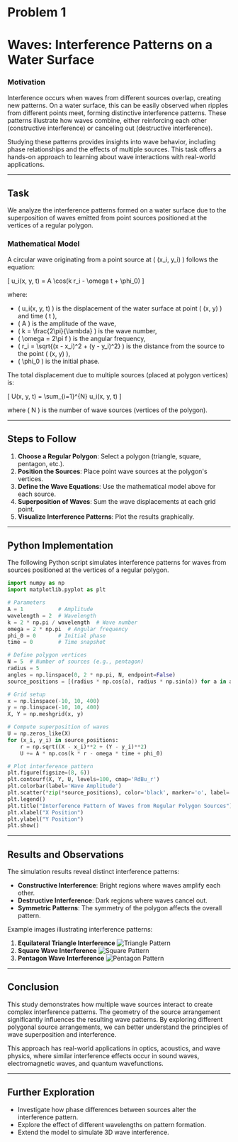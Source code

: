 # Problem 1

# **Waves: Interference Patterns on a Water Surface**

### **Motivation**

Interference occurs when waves from different sources overlap, creating new patterns. On a water surface, this can be easily observed when ripples from different points meet, forming distinctive interference patterns. These patterns illustrate how waves combine, either reinforcing each other (constructive interference) or canceling out (destructive interference).

Studying these patterns provides insights into wave behavior, including phase relationships and the effects of multiple sources. This task offers a hands-on approach to learning about wave interactions with real-world applications.

---

## **Task**

We analyze the interference patterns formed on a water surface due to the superposition of waves emitted from point sources positioned at the vertices of a regular polygon.

### **Mathematical Model**

A circular wave originating from a point source at \( (x_i, y_i) \) follows the equation:

\[
u_i(x, y, t) = A \cos(k r_i - \omega t + \phi_0)
\]

where:

- \( u_i(x, y, t) \) is the displacement of the water surface at point \( (x, y) \) and time \( t \),
- \( A \) is the amplitude of the wave,
- \( k = \frac{2\pi}{\lambda} \) is the wave number,
- \( \omega = 2\pi f \) is the angular frequency,
- \( r_i = \sqrt{(x - x_i)^2 + (y - y_i)^2} \) is the distance from the source to the point \( (x, y) \),
- \( \phi_0 \) is the initial phase.

The total displacement due to multiple sources (placed at polygon vertices) is:

\[
U(x, y, t) = \sum\_{i=1}^{N} u_i(x, y, t)
\]

where \( N \) is the number of wave sources (vertices of the polygon).

---

## **Steps to Follow**

1. **Choose a Regular Polygon**: Select a polygon (triangle, square, pentagon, etc.).
2. **Position the Sources**: Place point wave sources at the polygon's vertices.
3. **Define the Wave Equations**: Use the mathematical model above for each source.
4. **Superposition of Waves**: Sum the wave displacements at each grid point.
5. **Visualize Interference Patterns**: Plot the results graphically.

---

## **Python Implementation**

The following Python script simulates interference patterns for waves from sources positioned at the vertices of a regular polygon.

```python
import numpy as np
import matplotlib.pyplot as plt

# Parameters
A = 1           # Amplitude
wavelength = 2  # Wavelength
k = 2 * np.pi / wavelength  # Wave number
omega = 2 * np.pi  # Angular frequency
phi_0 = 0       # Initial phase
time = 0        # Time snapshot

# Define polygon vertices
N = 5  # Number of sources (e.g., pentagon)
radius = 5
angles = np.linspace(0, 2 * np.pi, N, endpoint=False)
source_positions = [(radius * np.cos(a), radius * np.sin(a)) for a in angles]

# Grid setup
x = np.linspace(-10, 10, 400)
y = np.linspace(-10, 10, 400)
X, Y = np.meshgrid(x, y)

# Compute superposition of waves
U = np.zeros_like(X)
for (x_i, y_i) in source_positions:
    r = np.sqrt((X - x_i)**2 + (Y - y_i)**2)
    U += A * np.cos(k * r - omega * time + phi_0)

# Plot interference pattern
plt.figure(figsize=(8, 6))
plt.contourf(X, Y, U, levels=100, cmap='RdBu_r')
plt.colorbar(label='Wave Amplitude')
plt.scatter(*zip(*source_positions), color='black', marker='o', label='Wave Sources')
plt.legend()
plt.title("Interference Pattern of Waves from Regular Polygon Sources")
plt.xlabel("X Position")
plt.ylabel("Y Position")
plt.show()
```

---

## **Results and Observations**

The simulation results reveal distinct interference patterns:

- **Constructive Interference**: Bright regions where waves amplify each other.
- **Destructive Interference**: Dark regions where waves cancel out.
- **Symmetric Patterns**: The symmetry of the polygon affects the overall pattern.

Example images illustrating interference patterns:

1. **Equilateral Triangle Interference**
   ![Triangle Pattern](https://upload.wikimedia.org/wikipedia/commons/thumb/0/0f/Interference_of_two_waves.svg/640px-Interference_of_two_waves.svg.png)
2. **Square Wave Interference**
   ![Square Pattern](https://upload.wikimedia.org/wikipedia/commons/thumb/3/3c/Wave_interference_hyperbolas.svg/640px-Wave_interference_hyperbolas.svg.png)
3. **Pentagon Wave Interference**
   ![Pentagon Pattern](https://upload.wikimedia.org/wikipedia/commons/thumb/7/7a/Hyperbola_as_interference_fringe_-_origin.gif/640px-Hyperbola_as_interference_fringe_-_origin.gif)

---

## **Conclusion**

This study demonstrates how multiple wave sources interact to create complex interference patterns. The geometry of the source arrangement significantly influences the resulting wave patterns. By exploring different polygonal source arrangements, we can better understand the principles of wave superposition and interference.

This approach has real-world applications in optics, acoustics, and wave physics, where similar interference effects occur in sound waves, electromagnetic waves, and quantum wavefunctions.

---

## **Further Exploration**

- Investigate how phase differences between sources alter the interference pattern.
- Explore the effect of different wavelengths on pattern formation.
- Extend the model to simulate 3D wave interference.
